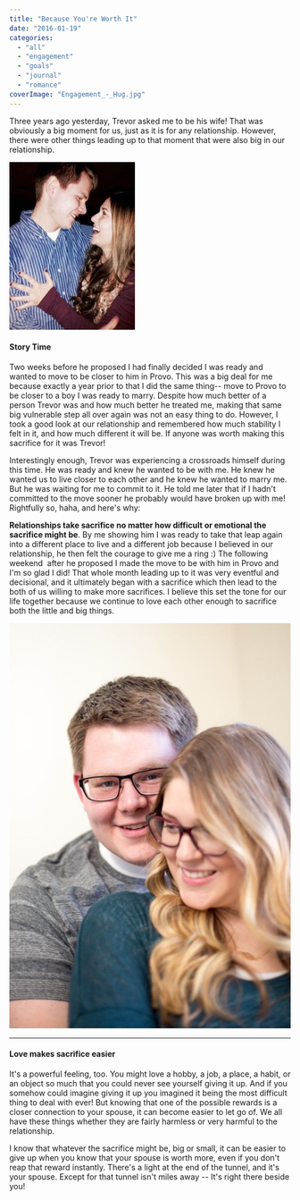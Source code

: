 ```yaml
---
title: "Because You're Worth It"
date: "2016-01-19"
categories: 
  - "all"
  - "engagement"
  - "goals"
  - "journal"
  - "romance"
coverImage: "Engagement_-_Hug.jpg"
---
```


Three years ago yesterday, Trevor asked me to be his wife! That was obviously a big moment for us, just as it is for any relationship. However, there were other things leading up to that moment that were also big in our relationship.

![sacrifices in marriage, marriage, making sacrifices in relationships, marriage tips, marriage advice, marriage help, engagement, cute engagement pictures, vintage ring, getting engaged story, freshly married, relationship goals](/images/Engagement_-_Smiles_2-225x300.jpg)

#### Story Time

Two weeks before he proposed I had finally decided I was ready and wanted to move to be closer to him in Provo. This was a big deal for me because exactly a year prior to that I did the same thing-- move to Provo to be closer to a boy I was ready to marry. Despite how much better of a person Trevor was and how much better he treated me, making that same big vulnerable step all over again was not an easy thing to do. However, I took a good look at our relationship and remembered how much stability I felt in it, and how much different it will be. If anyone was worth making this sacrifice for it was Trevor!

Interestingly enough, Trevor was experiencing a crossroads himself during this time. He was ready and knew he wanted to be with me. He knew he wanted us to live closer to each other and he knew he wanted to marry me. But he was waiting for me to commit to it. He told me later that if I hadn't committed to the move sooner he probably would have broken up with me! Rightfully so, haha, and here's why:

**Relationships take sacrifice no matter how difficult or emotional the sacrifice might be**. By me showing him I was ready to take that leap again into a different place to live and a different job because I believed in our relationship, he then felt the courage to give me a ring :) The following weekend  after he proposed I made the move to be with him in Provo and I'm so glad I did! That whole month leading up to it was very eventful and decisional, and it ultimately began with a sacrifice which then lead to the both of us willing to make more sacrifices. I believe this set the tone for our life together because we continue to love each other enough to sacrifice both the little and big things.

[![sacrifices in marriage, marriage, making sacrifices in relationships, marriage tips, marriage advice, marriage help, engagement, cute engagement pictures, vintage ring, getting engaged story, freshly married, relationship goals](/images/762A2576-85.jpg)](http://freshlymarried.com/wp-content/uploads/2016/01/762A2576-85.jpg)

* * *

#### Love makes sacrifice easier

It's a powerful feeling, too. You might love a hobby, a job, a place, a habit, or an object so much that you could never see yourself giving it up. And if you somehow could imagine giving it up you imagined it being the most difficult thing to deal with ever! But knowing that one of the possible rewards is a closer connection to your spouse, it can become easier to let go of. We all have these things whether they are fairly harmless or very harmful to the relationship.

I know that whatever the sacrifice might be, big or small, it can be easier to give up when you know that your spouse is worth more, even if you don't reap that reward instantly. There's a light at the end of the tunnel, and it's your spouse. Except for that tunnel isn't miles away -- It's right there beside you!
